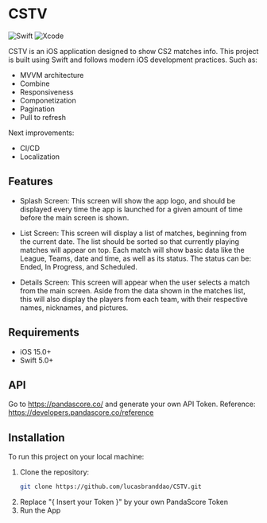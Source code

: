 # CSTV

![Swift](https://img.shields.io/badge/Swift-5.0-orange.svg)
![Xcode](https://img.shields.io/badge/Xcode-12.5-blue.svg)

CSTV is an iOS application designed to show CS2 matches info. This project is built using Swift and follows modern iOS development practices. Such as:
- MVVM architecture
- Combine
- Responsiveness
- Componetization
- Pagination
- Pull to refresh

Next improvements:
-  CI/CD
-  Localization

## Features

- Splash Screen: This screen will show the app logo, and should be displayed every time the app is launched for a given amount of time before the main screen is shown.
- List Screen: This screen will display a list of matches, beginning from the current date. The list should be sorted so that currently playing matches will appear on top. Each match will show basic data like the League, Teams, date and time, as well as its status. The status can be: Ended, In Progress, and Scheduled.

- Details Screen: This screen will appear when the user selects a match from the main screen. Aside from the data shown in the matches list, this will also display the players from each team, with their respective names, nicknames, and pictures.

## Requirements

- iOS 15.0+
- Swift 5.0+

## API
Go to https://pandascore.co/ and generate your own API Token.
Reference: https://developers.pandascore.co/reference

## Installation

To run this project on your local machine:

1. Clone the repository:
   ```bash
   git clone https://github.com/lucasbranddao/CSTV.git

2. Replace "{ Insert your Token }" by your own PandaScore Token
3. Run the App
